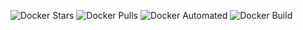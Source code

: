 ![Docker Stars](https://img.shields.io/docker/stars/opendevsecops/cohesion.svg)
![Docker Pulls](https://img.shields.io/docker/pulls/opendevsecops/cohesion.svg)
![Docker Automated](https://img.shields.io/docker/automated/opendevsecops/cohesion.svg)
![Docker Build](https://img.shields.io/docker/build/opendevsecops/cohesion.svg)
